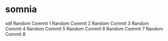 # somnia
sdf
Random Commit 1
Random Commit 2
Random Commit 3
Random Commit 4
Random Commit 5
Random Commit 6
Random Commit 7
Random Commit 8

